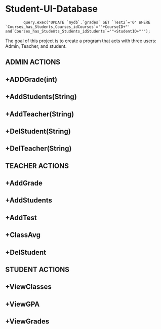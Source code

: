 # Student-UI-Database
            query.exec("UPDATE `mydb`.`grades` SET `Test2`='0' WHERE `Courses_has_Students_Courses_idCourses`='"+CourseID+"' and`Courses_has_Students_Students_idStudents`='"+StudentID+"'");

The goal of this project is to create a program that acts with three users: Admin, Teacher, and student.

ADMIN ACTIONS
------------------------------------------------------------------------------------------------------------------------------------------
+ADDGrade(int)
-
+AddStudents(String)
-
+AddTeacher(String)
-
+DelStudent(String)
-
+DelTeacher(String)
-

TEACHER ACTIONS
------------------------------------------------------------------------------------------------------------------------------------------
+AddGrade
-
+AddStudents
-
+AddTest
-
+ClassAvg
-
+DelStudent
-

STUDENT ACTIONS
------------------------------------------------------------------------------------------------------------------------------------------
+ViewClasses
-
+ViewGPA
-
+ViewGrades
-
